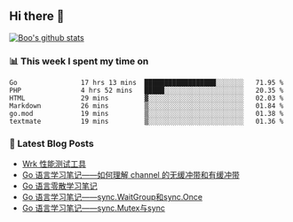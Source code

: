 ## Hi there 👋

[![Boo's github stats](https://github-readme-stats.vercel.app/api?username=0xAiKang)](https://github.com/anuraghazra/github-readme-stats)

<!-- [![Most Used Langs](https://github-readme-stats.vercel.app/api/top-langs/?username=0xAiKang)](https://github.com/anuraghazra/github-readme-stats) -->

### 📊 This week I spent my time on
<!--START_SECTION:waka-->

```text
Go                17 hrs 13 mins  ██████████████████░░░░░░░   71.95 %
PHP               4 hrs 52 mins   █████░░░░░░░░░░░░░░░░░░░░   20.35 %
HTML              29 mins         ▓░░░░░░░░░░░░░░░░░░░░░░░░   02.03 %
Markdown          26 mins         ▒░░░░░░░░░░░░░░░░░░░░░░░░   01.84 %
go.mod            19 mins         ▒░░░░░░░░░░░░░░░░░░░░░░░░   01.38 %
textmate          19 mins         ▒░░░░░░░░░░░░░░░░░░░░░░░░   01.36 %
```

<!--END_SECTION:waka-->

### 📕 Latest Blog Posts
<!-- BLOG-POST-LIST:START -->
- [Wrk 性能测试工具](https://www.0x2beace.com/wrk-performance-testing-tool/)
- [Go 语言学习笔记——如何理解 channel 的无缓冲带和有缓冲带](https://www.0x2beace.com/go-language-study-notes-how-to-understand-the-channel-without-buffer-and-with-buffer/)
- [Go 语言零散学习笔记](https://www.0x2beace.com/go-language-study-notes/)
- [Go 语言学习笔记——sync.WaitGroup和sync.Once](https://www.0x2beace.com/go-language-study-notes-sync-Mutex-and-sync-WaitGroup-and-sync-Once/)
- [Go 语言学习笔记——sync.Mutex与sync](https://www.0x2beace.com/go-language-study-notes-sync-Mutex-and-sync/)
<!-- BLOG-POST-LIST:END -->

